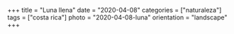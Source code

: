 +++
title = "Luna llena"
date = "2020-04-08"
categories = ["naturaleza"]
tags = ["costa rica"]
photo = "2020-04-08-luna"
orientation = "landscape"
+++
